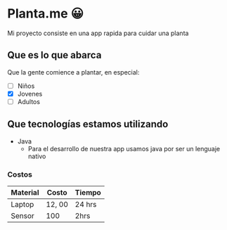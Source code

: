 # Planta.me 😀
Mi proyecto consiste en una app rapida para cuidar una planta

## Que es lo que abarca
Que la gente comience a plantar, en especial:
- [ ] Niños
- [x] Jovenes
- [ ] Adultos

## Que tecnologías estamos utilizando
* Java
    * Para el desarrollo de nuestra app usamos java por ser un lenguaje nativo

### Costos
|Material|Costo|Tiempo|
|---------|-------|------|
|Laptop|12, 00|24 hrs|
|Sensor|100|2hrs|


